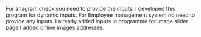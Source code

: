 For anagram check you need to provide the inputs. I developed this program for dynamic inputs.
For Employee management system no need to provide any inputs. I already added inputs in programme
for image slider page I added online images addresses.
